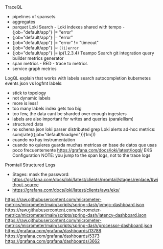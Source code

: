 TraceQL
- pipelines of spansets
- aggregates
- parquet
Loki Search - Loki indexes shared with tempo - {job="default/app"}  |= "error"
- {job="default/app"}  |= "error"
- {job="default/app"}  |= "error" != "timeout"
- {job="default/app"}  |~ `(?i)error`
- {job="default/app"}  |= ip(1.2.3.4)
Teampo Search
git integration
query builder
metrics generator
- span metrics - RED - trace to metrics
- service graph metrics

LogQL
explain that works with labels
search autocompletion
kubernetes events
json vs logfmt
labels:
- stick to topology
- not dynamic labels
- more is less!
- too many labels index gets too big
- too few, the data cant be sharded over enough ingesters
- labels are also important for writes and queries (paralellism)
- structured data
- no schema
json loki parser 
distributed grep
Loki alerts
ad-hoc metrics: sum(rate(({job="default/loadgen"})[1m]))
- cuando no hay instrumentation
- cuando no quieres guarda muchas metricas en base de datos que usas poco frecuentemente
  https://grafana.com/docs/loki/latest/logql/
EKS Configuration
NOTE: you jump to the span logs, not to the trace logs


Promtail
Structured Logs
- Stages: mask the password: https://grafana.com/docs/loki/latest/clients/promtail/stages/replace/#without-source
- https://grafana.com/docs/loki/latest/clients/aws/eks/



https://raw.githubusercontent.com/micrometer-metrics/micrometer/main/scripts/spring-dash/jvmgc-dashboard.json
https://raw.githubusercontent.com/micrometer-metrics/micrometer/main/scripts/spring-dash/latency-dashboard.json
https://raw.githubusercontent.com/micrometer-metrics/micrometer/main/scripts/spring-dash/processor-dashboard.json
https://grafana.com/grafana/dashboards/13788
https://grafana.com/grafana/dashboards/5373
https://grafana.com/grafana/dashboards/3662


